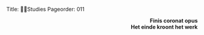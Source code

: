 Title: Studies
Pageorder: 011

<div style="text-align: right"><b>Finis coronat opus</b></div>
<div style="text-align: right"><b>Het einde kroont het werk</b></div>

